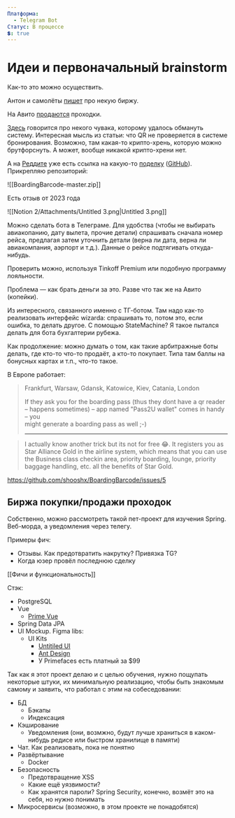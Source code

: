 ```yaml
---
Платформа:
  - Telegram Bot
Статус: В процессе
💲: true
---
```

# Идеи и первоначальный brainstorm

Как-то это можно осуществить.

Антон и самолёты [пишет](https://t.me/anton_and_trvl_comments/6105) про некую биржу.

На Авито [продаются](https://www.avito.ru/all/bilety_i_puteshestviya?q=%D0%9F%D1%80%D0%BE%D1%85%D0%BE%D0%B4+%D0%B2+%D0%B1%D0%B8%D0%B7%D0%BD%D0%B5%D1%81+%D0%B7%D0%B0%D0%BB) проходки.

[Здесь](https://www.nzherald.co.nz/technology/fake-boarding-pass-app-lets-user-into-airport-lounges/2VJDLGTJBEW2IWMZ2SZCGNV5ME/) говорится про некого чувака, которому удалось обмануть систему. Интересная мысль из статьи: что QR не проверяется в системе бронирования. Возможно, там какая-то крипто-хрень, которую можно брутфорснуть. А может, вообще никакой крипто-хрени нет.

А на [Реддите](https://www.reddit.com/r/hacking/comments/50zl7d/a_tool_that_lets_you_spoof_boarding_pass_barcode/) уже есть ссылка на какую-то [поделку](https://shooshx.github.io/BoardingBarcode/) ([GitHub](https://github.com/shooshx/BoardingBarcode)). Прикрепляю репозиторий:

![[BoardingBarcode-master.zip]]

Есть отзыв от 2023 года

![[Notion 2/Attachments/Untitled 3.png|Untitled 3.png]]

Можно сделать бота в Телеграме. Для удобства (чтобы не выбирать авиакопанию, дату вылета, прочие детали) спрашивать сначала номер рейса, предлагая затем уточнить детали (верна ли дата, верна ли авиакомпания, аэрпорт и т.д.). Данные о рейсе подтягивать откуда-нибудь.

Проверить можно, используя Tinkoff Premium или подобную программу лояльности.

Проблема — как брать деньги за это. Разве что так же на Авито (копейки).

Из интересного, связанного именно с ТГ-ботом. Там надо как-то реализовать интерфейс wizarda: спрашивать то, потом это, если ошибка, то делать другое. С помощью StateMachine? Я такое пытался делать для бота бухгалтерии рубежа.

Как продолжение: можно думать о том, как такие арбитражные боты делать, где кто-то что-то продаёт, а кто-то покупает. Типа там баллы на бонусных картах и т.п., что-то такое.

В Европе работает:

> Frankfurt, Warsaw, Gdansk, Katowice, Kiev, Catania, London
> 
> If they ask you for the boarding pass (thus they dont have a qr reader  
> – happens sometimes) – app named "Pass2U wallet" comes in handy – you  
> might generate a boarding pass as well ;-)  
> 
> ---

> I actually know another trick but its not for free 😂. It registers you as Star Alliance Gold in the airline system, which means that you can use the Business class checkin area, priority boarding, lounge, priority baggage handling, etc. all the benefits of Star Gold.

https://github.com/shooshx/BoardingBarcode/issues/5

## Биржа покупки/продажи проходок

Собственно, можно рассмотреть такой пет-проект для изучения Spring. Веб-морда, а уведомления через телегу.

Примеры фич:

- Отзывы. Как предотвратить накрутку? Привязка TG?
- Когда юзер провёл последнюю сделку

  

[[Фичи и функциональность]]

Стэк:

- PostgreSQL
- Vue
    - [Prime Vue](https://primevue.org/uikit/)
- Spring Data JPA
- UI Mockup. Figma libs:
    - UI Kits
        - [Untitiled UI](https://www.figma.com/community/file/1020079203222518115)
        - [Ant Design](https://www.figma.com/community/file/831698976089873405)
        - У Primefaces есть платный за $99

Так как я этот проект делаю и с целью обучения, нужно пощупать некоторые штуки, их минимальную реализацию, чтобы быть знакомым самому и заявить, что работал с этим на собеседовании:

- БД
    - Бэкапы
    - Индексация
- Кэширование
    - Уведомления (они, возмжно, будут лучше храниться в каком-нибудь редисе или быстром хранилище в памяти)
- Чат. Как реализовать, пока не понятно
- Развёртывание
    - Docker
- Безопасность
    - Предотвращение XSS
    - Какие ещё уязвимости?
    - Как хранятся пароли? Spring Security, конечно, возмёт это на себя, но нужно понимать
- Микросервисы (возможно, в этом проекте не понадобятся)